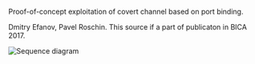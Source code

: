 Proof-of-concept exploitation of covert channel based on port binding.

Dmitry Efanov, Pavel Roschin. This source if a part of publicaton in BICA 2017.

![Sequence diagram](https://github.com/scriptum/covert-port-binding)
